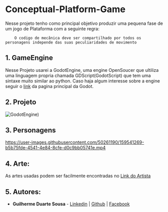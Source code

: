 # Conceptual-Platform-Game

Nesse projeto tenho como principal objetivo produzir uma pequena fase de um jogo de Plataforma com a seguinte regra:

        O codigo de mecânica deve ser compartilhado por todos os personagens independe das suas peculiaridades de movimento
        

## 1. GameEngine

Nesse Projeto usarei a GodotEngine, uma engine OpenSoucer que ultiliza uma linguagem propria chamada GDScript(GodotScript) que tem uma sintaxe muito similar ao python. Caso haja algum interesse sobre a engine seguir o [link](godotengine.org/) da pagina principal da Godot.

## 2. Projeto

![GodotEngine)](https://user-images.githubusercontent.com/50261190/159534674-bd61a00b-382a-46eb-91a3-61e8fae2172a.png)

## 3. Personagens

https://user-images.githubusercontent.com/50261190/159541269-b5b75fde-4541-4e84-8cfe-d0c9bb05741e.mp4


## 4. Arte:

As artes usadas podem ser facilmente encontradas no [Link do Artista](https://opengameart.org/content/arcade-platformer-assets)

## 5. Autores:
  
- **Guilherme Duarte Sousa** - [Linkedin](https://www.linkedin.com/in/guilherme-duarte-sousa-53639822b/) | [Github](https://github.com/DuarteVonFaul/) | [Facebook](https://www.facebook.com/DuarteVonFaul/)
